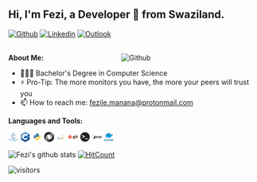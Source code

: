 ## Hi, I'm Fezi, a Developer 🚀 from Swaziland.

[![Github](https://img.shields.io/badge/-Github-000?style=flat&logo=Github&logoColor=white)](https://github.com/fmanana)
[![Linkedin](https://img.shields.io/badge/-LinkedIn-blue?style=flat&logo=Linkedin&logoColor=white)](https://www.linkedin.com/in/fmanana)
[![Outlook](https://img.shields.io/badge/-Outlook-0078D4?style=flat&logo=Microsoft-Outlook&logoColor=white)](mailto:fezile.manana@protonmail.com)
<br />
<br />

  <img width="55%" align="right" alt="Github" src="https://raw.githubusercontent.com/fmanana/.github/master/.resources/git-header.svg" />
  
**About Me:**

- 👨🏽‍💻 Bachelor's Degree in Computer Science
- ⚡️ Pro-Tip: The more monitors you have, the more your peers will trust you
- 📫 How to reach me: fezile.manana@protonmail.com

**Languages and Tools:**  

<code><img height="20" src="https://raw.githubusercontent.com/github/explore/80688e429a7d4ef2fca1e82350fe8e3517d3494d/topics/c/c.png"></code>
<code><img height="20" src="https://raw.githubusercontent.com/github/explore/80688e429a7d4ef2fca1e82350fe8e3517d3494d/topics/cpp/cpp.png"></code>
<code><img height="20" src="https://raw.githubusercontent.com/github/explore/80688e429a7d4ef2fca1e82350fe8e3517d3494d/topics/python/python.png"></code>
<code><img height="20" src="https://raw.githubusercontent.com/github/explore/80688e429a7d4ef2fca1e82350fe8e3517d3494d/topics/json/json.png"></code>
<code><img height="20" src="https://raw.githubusercontent.com/github/explore/80688e429a7d4ef2fca1e82350fe8e3517d3494d/topics/mysql/mysql.png"></code>
<code><img height="20" src="https://raw.githubusercontent.com/github/explore/80688e429a7d4ef2fca1e82350fe8e3517d3494d/topics/git/git.png"></code>
<code><img height="20" src="https://raw.githubusercontent.com/github/explore/80688e429a7d4ef2fca1e82350fe8e3517d3494d/topics/terminal/terminal.png"></code>
<code><img height="20" src="https://raw.githubusercontent.com/github/explore/80688e429a7d4ef2fca1e82350fe8e3517d3494d/topics/bash/bash.png"></code>
<code><img height="20" src="https://raw.githubusercontent.com/github/explore/80688e429a7d4ef2fca1e82350fe8e3517d3494d/topics/docker/docker.png"></code>

![Fezi's github stats](https://github-readme-stats.vercel.app/api?username=fmanana&show_icons=true&hide_border=true) [![HitCount](http://hits.dwyl.com/fmanana/fmanana.svg)](http://hits.dwyl.com/fmanana/fmanana)

![visitors](https://visitor-badge.glitch.me/badge?page_id=fmanana.fmanana)
